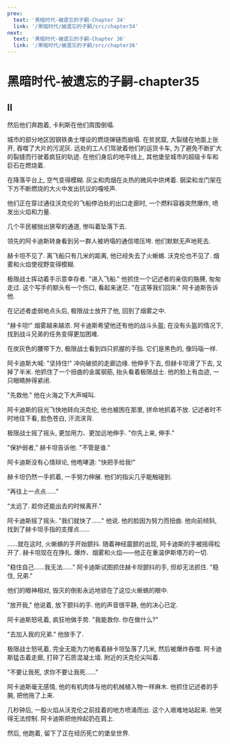 ```yaml
---
prev:
  text: '黑暗时代-被遗忘的子嗣-Chapter 34'
  link: '/黑暗时代/被遗忘的子嗣/src/chapter34'
next:
  text: '黑暗时代-被遗忘的子嗣-Chapter 36'
  link: '/黑暗时代/被遗忘的子嗣/src/chapter36'
---
```


# 黑暗时代-被遗忘的子嗣-chapter35

## II

然后他们奔跑着, 卡利斯在他们周围倒塌.

城市的部分地区因钢铁勇士埋设的燃烧弹链而崩塌. 在贫民窟, 大裂缝在地面上张开, 吞噬了大片的污泥灰. 远处的工人们驾驶着他们的运货卡车, 为了避免不断扩大的裂缝而行驶着疯狂的轨迹. 在他们身后的地平线上, 其他堡垒城市的超级卡车和巨石在燃烧着.

在降落平台上, 空气变得模糊. 灰尘和肉烟在炎热的微风中烘烤着. 钢梁和龙门架在下方不断燃烧的大火中发出抗议的嘎吱声.

他们正在穿过通往沃克伦的飞船停泊处的出口走廊时, 一个燃料容器突然爆炸, 喷发出火焰和力量.

几个平民被抛出狭窄的通道, 惨叫着坠落下去.

领先的阿卡迪斯转身看到另一群人被坍塌的通信塔压垮. 他们默默无声地死去.

赫卡坦不见了. 离飞船只有几米的距离, 他已经失去了火蜥蜴. 沃克伦也不见了. 烟雾和火焰使视野变得模糊.

极限战士挥动着手示意幸存者. "进入飞船." 他抓住一个记述者的亲信的胳膊, 匆匆走过. 这个写手的额头有一个伤口, 看起来迷茫. "在这等我们回来." 阿卡迪斯告诉他.

在记述者虚弱地点头后, 极限战士放开了他, 回到了烟雾之中.

"赫卡坦!" 烟雾越来越浓. 阿卡迪斯希望他还有他的战斗头盔; 在没有头盔的情况下, 找到战斗兄弟的任务变得更加困难.

在炭灰色的腰带下方, 极限战士看到四只抓握的手指. 它们是黑色的, 像玛瑙一样.

阿卡迪斯大喊: "坚持住!" 冲向破损的走廊边缘. 他伸手下去, 但赫卡坦滑了下去, 又掉了半米. 他抓住了一个扭曲的金属钢筋, 抬头看着极限战士. 他的脸上有血迹, 一只眼睛肿得紧闭.

"先救他." 他在火海之下大声喊叫.

阿卡迪斯的目光飞快地转向沃克伦, 他也被困在那里, 拼命地抓着不放. 记述者时不时地往下看, 脸色苍白, 汗流浃背.

极限战士摇了摇头, 更加用力、更加远地伸手. "你先上来, 伸手."

"保护弱者," 赫卡坦告诉他. "不管是谁."

阿卡迪斯没有心情辩论, 他咆哮道: "快把手给我!"

赫卡坦仍然一手抓着, 一手努力伸展. 他们的指尖几乎能触碰到.

"再往上一点点……"

"太远了. 趁你还能出去的时候离开."

阿卡迪斯摇了摇头. "我们就快了……" 他说. 他的脸因为努力而扭曲. 他向前倾斜, 找到了赫卡坦手指的支撑点……

……就在这时, 火蜥蜴的手开始颤抖. 随着神经震颤的出现, 阿卡迪斯的手被摇得松开了. 赫卡坦现在在挣扎. 爆炸、烟雾和火焰——他正在重温伊斯塔万的一切.

"稳住自己……我无法……" 阿卡迪斯试图抓住赫卡坦颤抖的手, 但却无法抓住. "稳住, 兄弟."

他们的眼神相对, 毁灭的倒影永远地锁在了这位火蜥蜴的眼中.

"放开我," 他说着, 放下颤抖的手. 他的声音很平静, 他的决心已定.

阿卡迪斯怒吼着, 疯狂地做手势. "我能救你. 你在做什么?"

"去加入我的兄弟." 他放手了.

极限战士怒吼着, 完全无能为力地看着赫卡坦坠落了几米, 然后被爆炸吞噬. 阿卡迪斯猛击着走廊, 打碎了石质混凝土墙. 附近的沃克伦尖叫着.

"不要让我死, 求你不要让我死……"

阿卡迪斯毫无感情, 他的有机肉体与他的机械植入物一样麻木. 他抓住记述者的手腕, 把他拖了上来.

几秒钟后, 一股火焰从沃克伦之前挂着的地方喷涌而出. 这个人艰难地站起来. 他哭得无法控制. 阿卡迪斯把他拎起扔在肩上.

然后, 他跑着, 留下了正在经历死亡的堡垒世界.

